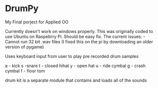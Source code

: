 # DrumPy
 My Final porject for Applied OO

Currently doesn't work on windows properly. This was originally coded to use Ubuntu on Raspebrry Pi. Should be easy fix.
The current issues:
    -Cannot run 32 bit .wav files (I fixed this on the pi by downloading an older version of pygame)

Uses keyboard input from user to play pre recorded drum samples

a - kick
s -snare
t - closed hihat
y - open hat
u - ride cymbal
g - crash cymbal
f - floor tom

drum kit is a separate module that contains and loads all of the sounds